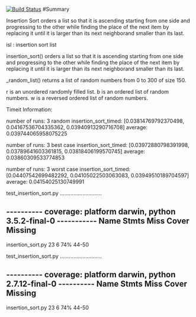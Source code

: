 [![Build Status](https://travis-ci.org/CCallahanIV/data-structures.svg?branch=master)](https://travis-ci.org/CCallahanIV/data-structures)
#Summary

Insertion Sort orders a list so that it is ascending starting from one side and progressing to the other while finding the place of the next item by replacing it until it is larger than its next neighborand smaller than its last.

isl : insertion sort list

insertion_sort() orders a list so that it is ascending starting from one side and progressing to the other while finding the place of the next item by replacing it until it is larger than its next neighborand smaller than its last.

_random_list() returns a list of random numbers from 0 to 300 of size 150.

r is an unordered randomly filled list.
b is an ordered list of random numbers.
w is a reversed ordered list of random numbers.

Timeit Information:

number of runs: 3
random insertion_sort_timed: [0.03814769792370498, 0.04167536704335362, 0.03940913290716708]
average:  0.039744065958075225

number of runs: 3
best case insertion_sort_timed: [0.03972880798391998, 0.03789641603361815, 0.03818406199570745]
average:  0.03860309533774853

number of runs: 3
worst case insertion_sort_timed: [0.04407542699482292, 0.04105022503063083, 0.03949510189704597]
average:  0.04154025130749991


test_insertion_sort.py ............................

---------- coverage: platform darwin, python 3.5.2-final-0 -----------
Name                      Stmts   Miss  Cover   Missing
-------------------------------------------------------
insertion_sort.py            23      6    74%   44-50

test_insertion_sort.py ............................

---------- coverage: platform darwin, python 2.7.12-final-0 ----------
Name                      Stmts   Miss  Cover   Missing
-------------------------------------------------------
insertion_sort.py            23      6    74%   44-50

